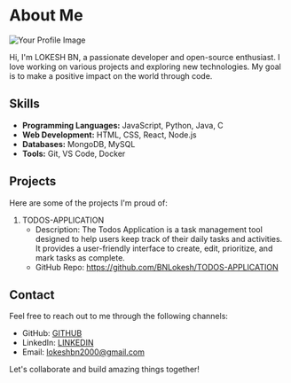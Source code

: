 # About Me

![Your Profile Image](https://marketsplash.com/content/images/2023/09/MarketSplash-PROGRAMMING-Cover-17--1--2.jpg)

Hi, I'm LOKESH BN, a passionate developer and open-source enthusiast. I love working on various projects and exploring new technologies. My goal is to make a positive impact on the world through code.

## Skills

- **Programming Languages:** JavaScript, Python, Java, C
- **Web Development:** HTML, CSS, React, Node.js
- **Databases:** MongoDB, MySQL
- **Tools:** Git, VS Code, Docker

## Projects

Here are some of the projects I'm proud of:

1. TODOS-APPLICATION
   - Description: The Todos Application is a task management tool designed to help users keep track of their daily tasks and activities. It provides a user-friendly interface to create, edit, prioritize, and mark tasks as complete.
   - GitHub Repo: https://github.com/BNLokesh/TODOS-APPLICATION


## Contact

Feel free to reach out to me through the following channels:

- GitHub: [GITHUB](https://github.com/BNLokesh/)
- LinkedIn: [LINKEDIN](https://www.linkedin.com/in/lokeshbn/)
- Email: lokeshbn2000@gmail.com

Let's collaborate and build amazing things together!

